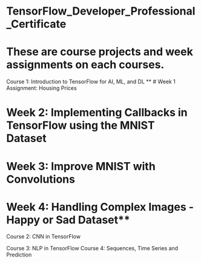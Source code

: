 # TensorFlow_Developer_Professional_Certificate 
# These are course projects and week assignments on each courses.

Course 1: Introduction to TensorFlow for AI, ML, and DL
 ** # Week 1 Assignment: Housing Prices
  # Week 2: Implementing Callbacks in TensorFlow using the MNIST Dataset
  # Week 3: Improve MNIST with Convolutions
  # Week 4: Handling Complex Images - Happy or Sad Dataset**
Course 2: CNN in TensorFlow

Course 3: NLP in TensorFlow
Course 4: Sequences, Time Series and Prediction
